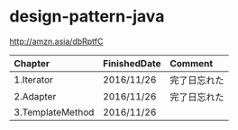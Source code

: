 # design-pattern-java
http://amzn.asia/dbRptfC

| Chapter | FinishedDate | Comment |
|:-----------|:------------|:------------|
| 1.Iterator | 2016/11/26 | 完了日忘れた |
| 2.Adapter | 2016/11/26 | 完了日忘れた |
| 3.TemplateMethod | 2016/11/26 |  |